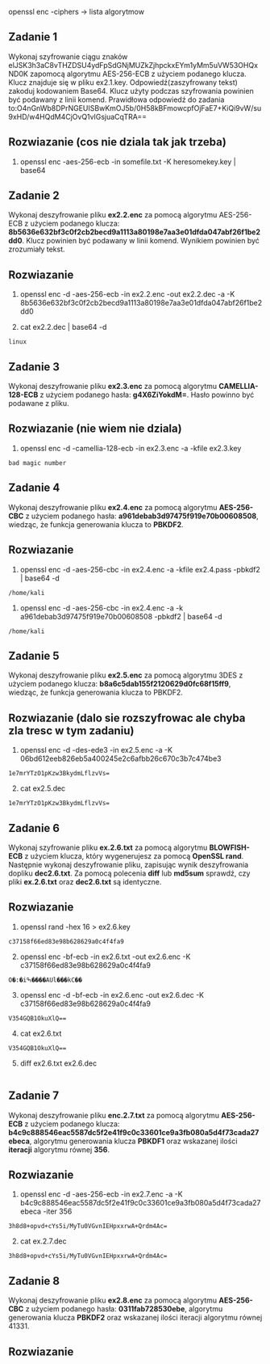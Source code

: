 openssl enc -ciphers -> lista algorytmow

## Zadanie 1

Wykonaj szyfrowanie ciągu znaków elJSK3h3aC8vTHZDSU4ydFpSdGNjMUZkZjhpckxEYm1yMm5uVW53OHQxND0K zapomocą algorytmu AES-256-ECB z użyciem podanego klucza. Klucz znajduje się w pliku ex2.1.key. Odpowiedź(zaszyfrowany tekst) zakoduj kodowaniem Base64. Klucz użyty podczas szyfrowania powinien być podawany z linii komend. Prawidłowa odpowiedź do zadania to:O4nGnWb8DPrNGEUISBwKmOJ5b/0H58kBFmowcpfOjFaE7+KiQi9vW/su9xHD/w4HQdM4CjOvQ1vlGsjuaCqTRA==

## Rozwiazanie (cos nie dziala tak jak trzeba)

1. openssl enc -aes-256-ecb -in somefile.txt -K heresomekey.key | base64

## Zadanie 2

Wykonaj deszyfrowanie pliku **ex2.2.enc** za pomocą algorytmu AES-256-ECB z użyciem podanego klucza: **8b5636e632bf3c0f2cb2becd9a1113a80198e7aa3e01dfda047abf26f1be2dd0**. Klucz powinien być podawany w linii komend. Wynikiem powinien być zrozumiały tekst.

## Rozwiazanie

1. openssl enc -d -aes-256-ecb -in ex2.2.enc -out ex2.2.dec -a -K 8b5636e632bf3c0f2cb2becd9a1113a80198e7aa3e01dfda047abf26f1be2dd0

2. cat ex2.2.dec | base64 -d

```
linux
```

## Zadanie 3

Wykonaj deszyfrowanie pliku **ex2.3.enc** za pomocą algorytmu **CAMELLIA-128-ECB** z użyciem podanego hasła: **g4X6ZiYokdM=**. Hasło powinno być podawane z pliku.

## Rozwiazanie (nie wiem nie dziala)

1. openssl enc -d -camellia-128-ecb -in ex2.3.enc -a -kfile ex2.3.key

```
bad magic number
```

## Zadanie 4

Wykonaj deszyfrowanie pliku **ex2.4.enc** za pomocą algorytmu **AES-256-CBC** z użyciem podanego hasła: **a961debab3d97475f919e70b00608508**, wiedząc, że funkcja generowania klucza to **PBKDF2**.

## Rozwiazanie

1. openssl enc -d -aes-256-cbc -in ex2.4.enc -a -kfile ex2.4.pass -pbkdf2 | base64 -d

```
/home/kali
```

1. openssl enc -d -aes-256-cbc -in ex2.4.enc -a -k a961debab3d97475f919e70b00608508 -pbkdf2 | base64 -d

```
/home/kali
```

## Zadanie 5

Wykonaj deszyfrowanie pliku **ex2.5.enc** za pomocą algorytmu 3DES z użyciem podanego klucza: **b8a6c5dab155f2120629d0fc68f15ff9**, wiedząc, że funkcja generowania klucza to PBKDF2.

## Rozwiazanie (dalo sie rozszyfrowac ale chyba zla tresc w tym zadaniu)

1. openssl enc -d -des-ede3 -in ex2.5.enc -a -K 06bd612eeb826eb5a400245e2c6afbb26c670c3b7c474be3

```
1e7mrYTzO1pKzw3BkydmLflzvVs=
```

2. cat ex2.5.dec

```
1e7mrYTzO1pKzw3BkydmLflzvVs=
```

## Zadanie 6

Wykonaj szyfrowanie pliku **ex.2.6.txt** za pomocą algorytmu **BLOWFISH-ECB** z użyciem klucza, który wygenerujesz za pomocą **OpenSSL rand**. Następnie wykonaj deszyfrowanie pliku, zapisując wynik deszyfrowania dopliku **dec2.6.txt**. Za pomocą polecenia **diff** lub **md5sum** sprawdź, czy pliki **ex.2.6.txt** oraz **dec2.6.txt** są identyczne.

## Rozwiazanie

1. openssl rand -hex 16 > ex2.6.key

```
c37158f66ed83e98b628629a0c4f4fa9
```

2. openssl enc -bf-ecb -in ex2.6.txt -out ex2.6.enc -K c37158f66ed83e98b628629a0c4f4fa9

```
O�:�iߒ����AUl���kC��
```

3. openssl enc -d -bf-ecb -in ex2.6.enc -out ex2.6.dec -K c37158f66ed83e98b628629a0c4f4fa9

```
V354GQB1OkuXlQ==
```

4. cat ex2.6.txt

```
V354GQB1OkuXlQ==
```

5. diff ex2.6.txt ex2.6.dec

```

```

## Zadanie 7

Wykonaj deszyfrowanie pliku **enc.2.7.txt** za pomocą algorytmu **AES-256-ECB** z użyciem podanego klucza: **b4c9c888546eac5587dc5f2e41f9c0c33601ce9a3fb080a5d4f73cada27ebeca**, algorytmu generowania klucza **PBKDF1** oraz wskazanej ilości **iteracji** algorytmu równej **356**.

## Rozwiazanie

1. openssl enc -d -aes-256-ecb -in ex2.7.enc -a -K b4c9c888546eac5587dc5f2e41f9c0c33601ce9a3fb080a5d4f73cada27ebeca -iter 356

```
3h8d8+opvd+cYs5i/MyTu0VGvnIEHpxxrwA+Qrdm4Ac=
```

2. cat ex.2.7.dec

```
3h8d8+opvd+cYs5i/MyTu0VGvnIEHpxxrwA+Qrdm4Ac=
```

## Zadanie 8

Wykonaj deszyfrowanie pliku **ex2.8.enc** za pomocą algorytmu **AES-256-CBC** z użyciem podanego hasła: **0311fab728530ebe**, algorytmu generowania klucza **PBKDF2** oraz wskazanej ilości iteracji algorytmu równej 41331.

## Rozwiazanie

